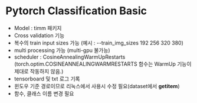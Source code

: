 # Pytorch Classification Basic

- Model : timm 패키지
- Cross validation 기능
- 복수의 train input sizes 가능 (예시 : --train_img_sizes 192 256 320 380)
- multi processing 가능 (multi-gpu 불가능)
- scheduler : CosineAnnealingWarmUpRestarts (torch.optim.COSINEANNEALINGWARMRESTARTS 함수는 WarmUp 기능이 제대로 작동하지 않음.)
- tensorboard 및 txt 로그 기록
- 윈도우 기준 경로이므로 리눅스에서 사용시 수정 필요(dataset에서 __getitem__)
- 함수, 클래스 이름 변경 필요
